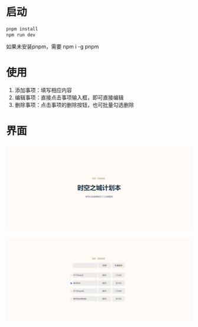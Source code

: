 # 启动
``` 
pnpm install
npm run dev
```
如果未安装pnpm，需要
npm i -g pnpm

# 使用
1. 添加事项：填写相应内容
2. 编辑事项：直接点击事项输入框，即可直接编辑
3. 删除事项：点击事项的删除按钮，也可批量勾选删除

# 界面

![首页.png](./README/OwC5uTYgnAHWsBF.png)

![界面.png](./README/hBkDxey8wvUlsg9.png)
